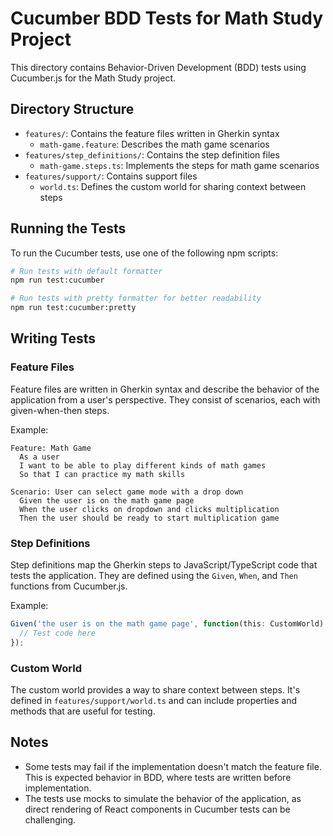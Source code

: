 # Cucumber BDD Tests for Math Study Project

This directory contains Behavior-Driven Development (BDD) tests using Cucumber.js for the Math Study project.

## Directory Structure

- `features/`: Contains the feature files written in Gherkin syntax
  - `math-game.feature`: Describes the math game scenarios
- `features/step_definitions/`: Contains the step definition files
  - `math-game.steps.ts`: Implements the steps for math game scenarios
- `features/support/`: Contains support files
  - `world.ts`: Defines the custom world for sharing context between steps

## Running the Tests

To run the Cucumber tests, use one of the following npm scripts:

```bash
# Run tests with default formatter
npm run test:cucumber

# Run tests with pretty formatter for better readability
npm run test:cucumber:pretty
```

## Writing Tests

### Feature Files

Feature files are written in Gherkin syntax and describe the behavior of the application from a user's perspective. They consist of scenarios, each with given-when-then steps.

Example:
```gherkin
Feature: Math Game
  As a user
  I want to be able to play different kinds of math games
  So that I can practice my math skills

Scenario: User can select game mode with a drop down
  Given the user is on the math game page
  When the user clicks on dropdown and clicks multiplication
  Then the user should be ready to start multiplication game
```

### Step Definitions

Step definitions map the Gherkin steps to JavaScript/TypeScript code that tests the application. They are defined using the `Given`, `When`, and `Then` functions from Cucumber.js.

Example:
```typescript
Given('the user is on the math game page', function(this: CustomWorld) {
  // Test code here
});
```

### Custom World

The custom world provides a way to share context between steps. It's defined in `features/support/world.ts` and can include properties and methods that are useful for testing.

## Notes

- Some tests may fail if the implementation doesn't match the feature file. This is expected behavior in BDD, where tests are written before implementation.
- The tests use mocks to simulate the behavior of the application, as direct rendering of React components in Cucumber tests can be challenging.